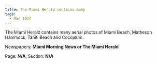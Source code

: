 ```yaml
---  
title: The Miami Herald contains many  
tags:  
  - Mar 1937  
---  
```

  
The Miami Herald contains many aerial photos of Miami Beach, Matheson Hammock, Tahiti Beach and Cocoplum.  
  
Newspapers: **Miami Morning News or The Miami Herald**  
  
Page: **N/A**, Section: **N/A** 

